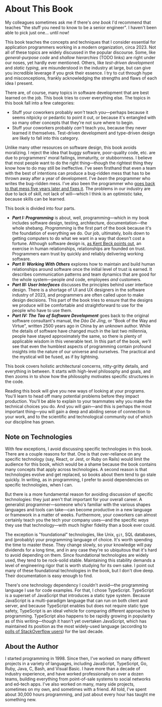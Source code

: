 # About This Book

My colleagues sometimes ask me if there's _one book_ I'd recommend that teaches "the stuff you need to know to be a senior engineer". I haven't been able to pick just one... until now!

This book teaches the concepts and techniques that I consider essential for application programmers working in a modern organization, circa 2023. Not all of these topics are widely discussed in the popular discourse. Some, like _general-purpose code_ and _shallow hierarchies_ (TODO links) are right under our noses, yet hardly ever mentioned. Others, like _test-driven development_ and _static typing_, are misunderstood in the industry at large, but can give you incredible leverage if you grok their essence. I try to cut through hype and misconceptions, frankly acknowledging the strengths and flaws of each idea I present.

There are, of course, many topics in software development that are best learned on the job. This book tries to cover everything else. The topics in this book fall into a few categories:

- Stuff your coworkers probably _won't_ teach you—perhaps because it seems nitpicky or pedantic to point it out, or because it's entangled with so many other concepts that they're not sure where to begin.
- Stuff your coworkers probably _can't_ teach you, because they never learned it themselves. Test-driven development and type-driven design are likely to fall into this category.

Unlike many other resources on software design, this book avoids moralizing. I reject the idea that buggy software, poor-quality code, etc. are due to programmers' moral failings, immaturity, or stubbornness. I believe that most people want to do the right thing—though the rightest thing they know how to do may still be ineffective. I've seen firsthand that even a team with the best of intentions can produce a bug-ridden mess that has to be thrown away after a year of development. I've _been_ the programmer who writes the bug-ridden mess. I've also been the programmer who [goes back to that mess five years later and fixes it](https://github.com/gavmor/dunmanifestin/compare/3dd7afc9f582ad86e5f3828784a75375b81b56b2...431c1c2f7dbdfbe6833f6654ec4abdc6d8703212). The problems in our industry are due to lack of skill, not lack of will—which I think is an optimistic take, because skills can be learned.

This book is divided into four parts.

- _**Part I: Programming**_ is about, well, programming—which in my book includes software design, testing, architecture, documentation—the whole shebang. _Programming_ is the first part of the book because it's the foundation of everything we do. Our job, ultimately, boils down to getting computers to do what we want in a way that doesn't cost a fortune. Although software design is, [as Kent Beck points out](https://tidyfirst.substack.com/p/coming-soon), an exercise in human relationships, relationships are founded on trust. Programmers earn trust by quickly and reliably delivering working software.
- _**Part II: Working With Others**_ explores how to maintain and build human relationships around software once the initial level of trust is earned. It describes communication patterns and team dynamics that are good for the whole system—people _and_ code, employees _and_ customers.
- _**Part III: User Interfaces**_ discusses the principles behind user interface design. There is a shortage of UI and UX designers in the software industry of 2023, and programmers are often called upon to make design decisions. This part of the book tries to ensure that the designs we produce will be comfortable and straightforward to use for the people who have to use them.
- _**Part IV: The Tao of Software Development**_ goes back to the original software consultant's manual, the _Dào Dé Jīng_, or "Book of the Way and Virtue", written 2500 years ago in China by an unknown author. While the details of software have changed much in the last two millennia, people have stayed approximately the same, so there is plenty of applicable wisdom in this venerable text. In this part of the book, we'll see that even the humblest aspects of programming contain profound insights into the nature of our universe and ourselves. The practical and the mystical will be fused, as if by lightning.

This book covers holistic architectural concerns, nitty-gritty details, and everything in between. It starts with high-level philosophy and goals, and then zooms in to show how the philosophy motivates specific structures in the code.

Reading this book will give you new ways of looking at your programs. You'll learn to head off many potential problems before they impact production. You'll be able to explain to your teammates why you make the technical choices you do. And you will gain—and this is perhaps the most important thing—you will gain a deep and abiding sense of connection to your work, and to the scientific and technological community out of which our discipline has grown.

## Note on Technologies

With few exceptions, I avoid discussing specific technologies in this book. There are a couple reasons for that. One is that over-reliance on any specific technology (say, React, or Jest, or Ruby on Rails) would limit the audience for this book, which would be a shame because the book contains many concepts that apply across technologies. A second reason is that technologies evolve and get replaced, so books about them tend to go stale quickly. In writing, as in programming, I prefer to avoid dependencies on specific technologies, when I can.

But there is a more fundamental reason for avoiding discussion of specific technologies: they just aren't that important for your overall career. A generalist programmer—someone who's familiar with the various shapes languages and tools can take—can become productive in a new language or framework in a matter of weeks.  Furthermore, your coworkers can almost certainly teach you the tech your company uses—and the specific _ways_ they use that technology—with much higher fidelity than a book ever could.

The exception is "foundational" technologies, like Unix, `git`, SQL databases, and (probably) your programming language of choice. It's worth spending the time to master these. They change slowly, so your knowledge will pay dividends for a long time, and in any case they're so ubiquitous that it's hard to avoid depending on them. Since foundational technologies are widely used, they tend to be rock-solid stable. Maintaining this stability demands a level of engineering rigor that is worth studying for its own sake. I point out many of these foundational technologies in the book, but I don't dive deep. Their documentation is easy enough to find.

There's one technology dependency I couldn't avoid—the programming language I use for code examples. For that, I chose TypeScript. TypeScript is a superset of JavaScript that introduces a static type system. Because JavaScript is a multi-paradigm language that can run on both client and server, and because TypeScript enables but does not require static type safety, TypeScript is an ideal vehicle for comparing different approaches to programming. TypeScript also happens to be rapidly growing in popularity as of this writing—though it hasn't yet overtaken JavaScript, which has maintained its position as the most widely-used language (according to [polls of StackOverflow users](https://insights.stackoverflow.com/survey/2020#most-popular-technologies)) for the last decade.

## About the Author

I started programming in 1998. Since then, I've worked on many different projects in a variety of languages, including JavaScript, TypeScript, Go, Ruby, Java, C, Bash, and Visual Basic. I have more than a decade of industry experience, and have worked professionally on over a dozen teams, building everything from point-of-sale systems to social networks and ed-tech apps. I've also worked on many, many side projects, sometimes on my own, and sometimes with a friend. All told, I've spent about 30,000 hours programming, and just about every hour has taught me something new.
